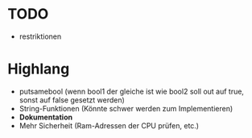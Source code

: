 # TODO
- restriktionen

# Highlang
- putsamebool <out> <bool1> <bool2> (wenn bool1 der gleiche ist wie bool2 soll out auf true, sonst auf false gesetzt werden)
- String-Funktionen (Könnte schwer werden zum Implementieren)
- **Dokumentation**
- Mehr Sicherheit (Ram-Adressen der CPU prüfen, etc.)